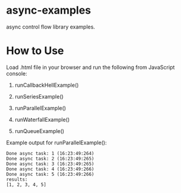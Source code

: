 # async-examples

async control flow library examples.

# How to Use

Load .html file in your browser and run the following from JavaScript console:

1. runCallbackHellExample()

2. runSeriesExample()

3. runParallelExample()

4. runWaterfallExample()

5. runQueueExample()

Example output for runParallelExample():

    Done async task: 1 (16:23:49:264)
    Done async task: 2 (16:23:49:265)
    Done async task: 3 (16:23:49:265)
    Done async task: 4 (16:23:49:266)
    Done async task: 5 (16:23:49:266)
    results:
    [1, 2, 3, 4, 5]


